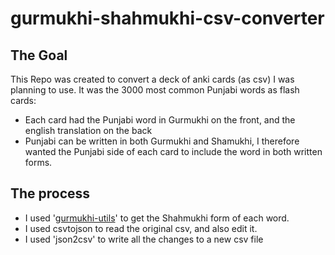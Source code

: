 # gurmukhi-shahmukhi-csv-converter
## The Goal
This Repo was created to convert a deck of anki cards (as csv) I was planning to use.
It was the 3000 most common Punjabi words as flash cards:
- Each card had the Punjabi word in Gurmukhi on the front, and the english translation on the back
- Punjabi can be written in both Gurmukhi and Shamukhi, I therefore wanted the Punjabi side of each card to include the word in both written forms.
## The process

- I used '[gurmukhi-utils](https://github.com/shabados/gurmukhi-utils)' to get the Shahmukhi form of each word.
- I used csvtojson to read the original csv, and also edit it.
- I used 'json2csv' to write all the changes to a new csv file
